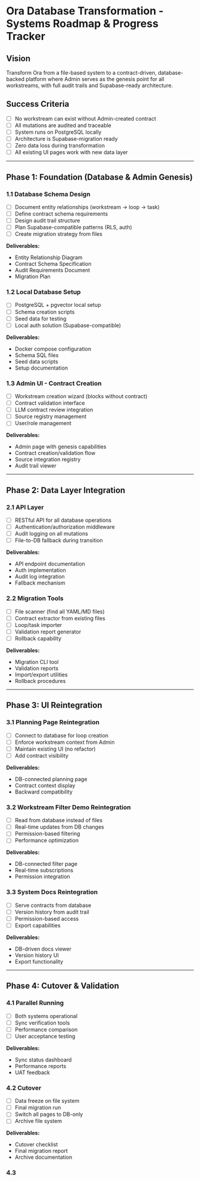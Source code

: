 # Ora Database Transformation - Systems Roadmap & Progress Tracker

## Vision
Transform Ora from a file-based system to a contract-driven, database-backed platform where Admin serves as the genesis point for all workstreams, with full audit trails and Supabase-ready architecture.

## Success Criteria
- [ ] No workstream can exist without Admin-created contract
- [ ] All mutations are audited and traceable
- [ ] System runs on PostgreSQL locally
- [ ] Architecture is Supabase-migration ready
- [ ] Zero data loss during transformation
- [ ] All existing UI pages work with new data layer

---

## Phase 1: Foundation (Database & Admin Genesis)

### 1.1 Database Schema Design
- [ ] Document entity relationships (workstream → loop → task)
- [ ] Define contract schema requirements
- [ ] Design audit trail structure
- [ ] Plan Supabase-compatible patterns (RLS, auth)
- [ ] Create migration strategy from files

**Deliverables:**
- Entity Relationship Diagram
- Contract Schema Specification
- Audit Requirements Document
- Migration Plan

### 1.2 Local Database Setup
- [ ] PostgreSQL + pgvector local setup
- [ ] Schema creation scripts
- [ ] Seed data for testing
- [ ] Local auth solution (Supabase-compatible)

**Deliverables:**
- Docker compose configuration
- Schema SQL files
- Seed data scripts
- Setup documentation

### 1.3 Admin UI - Contract Creation
- [ ] Workstream creation wizard (blocks without contract)
- [ ] Contract validation interface
- [ ] LLM contract review integration
- [ ] Source registry management
- [ ] User/role management

**Deliverables:**
- Admin page with genesis capabilities
- Contract creation/validation flow
- Source integration registry
- Audit trail viewer

---

## Phase 2: Data Layer Integration

### 2.1 API Layer
- [ ] RESTful API for all database operations
- [ ] Authentication/authorization middleware
- [ ] Audit logging on all mutations
- [ ] File-to-DB fallback during transition

**Deliverables:**
- API endpoint documentation
- Auth implementation
- Audit log integration
- Fallback mechanism

### 2.2 Migration Tools
- [ ] File scanner (find all YAML/MD files)
- [ ] Contract extractor from existing files
- [ ] Loop/task importer
- [ ] Validation report generator
- [ ] Rollback capability

**Deliverables:**
- Migration CLI tool
- Validation reports
- Import/export utilities
- Rollback procedures

---

## Phase 3: UI Reintegration

### 3.1 Planning Page Reintegration
- [ ] Connect to database for loop creation
- [ ] Enforce workstream context from Admin
- [ ] Maintain existing UI (no refactor)
- [ ] Add contract visibility

**Deliverables:**
- DB-connected planning page
- Contract context display
- Backward compatibility

### 3.2 Workstream Filter Demo Reintegration
- [ ] Read from database instead of files
- [ ] Real-time updates from DB changes
- [ ] Permission-based filtering
- [ ] Performance optimization

**Deliverables:**
- DB-connected filter page
- Real-time subscriptions
- Permission integration

### 3.3 System Docs Reintegration
- [ ] Serve contracts from database
- [ ] Version history from audit trail
- [ ] Permission-based access
- [ ] Export capabilities

**Deliverables:**
- DB-driven docs viewer
- Version history UI
- Export functionality

---

## Phase 4: Cutover & Validation

### 4.1 Parallel Running
- [ ] Both systems operational
- [ ] Sync verification tools
- [ ] Performance comparison
- [ ] User acceptance testing

**Deliverables:**
- Sync status dashboard
- Performance reports
- UAT feedback

### 4.2 Cutover
- [ ] Data freeze on file system
- [ ] Final migration run
- [ ] Switch all pages to DB-only
- [ ] Archive file system

**Deliverables:**
- Cutover checklist
- Final migration report
- Archive documentation

### 4.3 